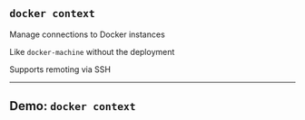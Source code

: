 ## `docker context`

Manage connections to Docker instances

Like `docker-machine` without the deployment

Supports remoting via SSH

<!-- include: context-0.command -->

---

## Demo: `docker context` <!-- directory -->

<!-- include: context-1.command -->

<!-- include: context-2.command -->

<!-- include: context-3.command -->

<!-- include: context-5.command -->
